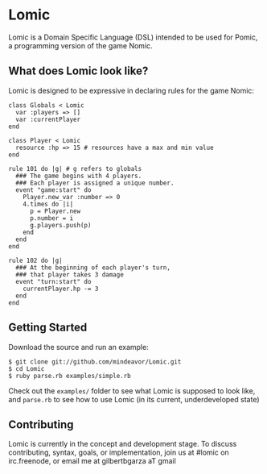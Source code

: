 # Lomic

Lomic is a Domain Specific Language (DSL) intended to be used for Pomic, a programming version of the game Nomic.

## What does Lomic look like?

Lomic is designed to be expressive in declaring rules for the game Nomic:

    class Globals < Lomic
      var :players => []
      var :currentPlayer
    end
    
    class Player < Lomic
      resource :hp => 15 # resources have a max and min value
    end

    rule 101 do |g| # g refers to globals
      ### The game begins with 4 players.
      ### Each player is assigned a unique number.
      event "game:start" do
        Player.new_var :number => 0
        4.times do |i|
          p = Player.new
          p.number = i
          g.players.push(p)
        end
      end
    end
    
    rule 102 do |g|
      ### At the beginning of each player's turn,
      ### that player takes 3 damage
      event "turn:start" do
        currentPlayer.hp -= 3
      end
    end

## Getting Started

Download the source and run an example:

    $ git clone git://github.com/mindeavor/Lomic.git
    $ cd Lomic
    $ ruby parse.rb examples/simple.rb

Check out the `examples/` folder to see what Lomic is supposed to look like, and `parse.rb` to see how to use Lomic (in its current, underdeveloped state)

## Contributing

Lomic is currently in the concept and development stage. To discuss contributing, syntax, goals, or implementation, join us at #lomic on irc.freenode, or email me at gilbertbgarza aT gmail
